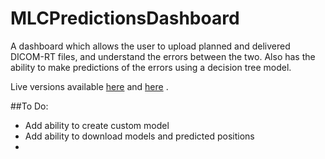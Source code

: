 # MLCPredictionsDashboard

A dashboard which allows the user to upload planned and delivered DICOM-RT files, and understand the errors between the two.
Also has the ability to make predictions of the errors using a decision tree model.

Live versions available [here](http://joelcarlson.me/2015/11/14/mlc-dashboard/) and [here](https://jnkcarlson.shinyapps.io/MLCPredictionDash) .

##To Do:

 - Add ability to create custom model
 - Add ability to download models and predicted positions
 - 
 
